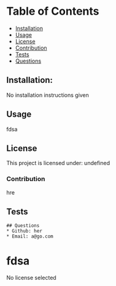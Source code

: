 

  # Table of Contents
  * [Installation](#installation)
  * [Usage](#usage)
  * [License](#license)
  * [Contribution](#contribution)
  * [Tests](#tests)
  * [Questions](#questions)
    
  ## Installation:
  No installation instructions given

  ## Usage
  fdsa

  ## License
  This project is licensed under: 
  undefined

  ### Contribution
  hre

  ## Tests


    ## Questions
    * Github: her
    * Email: a@go.com
  # fdsa
  
  No license selected

    
